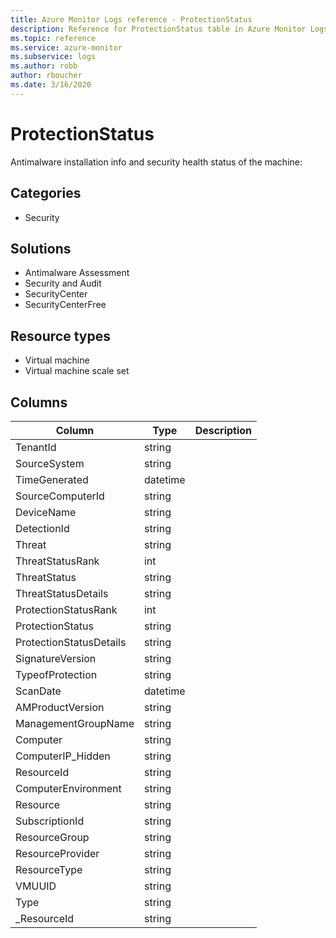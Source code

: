 ```yaml
---
title: Azure Monitor Logs reference - ProtectionStatus
description: Reference for ProtectionStatus table in Azure Monitor Logs.
ms.topic: reference
ms.service: azure-monitor
ms.subservice: logs
ms.author: robb
author: rboucher
ms.date: 3/16/2020
---
```


# ProtectionStatus

 Antimalware installation info and security health status of the machine:

## Categories

- Security
## Solutions

- Antimalware Assessment
- Security and Audit
- SecurityCenter
- SecurityCenterFree
## Resource types

- Virtual machine
- Virtual machine scale set




## Columns

|Column|Type|Description|
|---|---|---|
|TenantId|string||
|SourceSystem|string||
|TimeGenerated|datetime||
|SourceComputerId|string||
|DeviceName|string||
|DetectionId|string||
|Threat|string||
|ThreatStatusRank|int||
|ThreatStatus|string||
|ThreatStatusDetails|string||
|ProtectionStatusRank|int||
|ProtectionStatus|string||
|ProtectionStatusDetails|string||
|SignatureVersion|string||
|TypeofProtection|string||
|ScanDate|datetime||
|AMProductVersion|string||
|ManagementGroupName|string||
|Computer|string||
|ComputerIP_Hidden|string||
|ResourceId|string||
|ComputerEnvironment|string||
|Resource|string||
|SubscriptionId|string||
|ResourceGroup|string||
|ResourceProvider|string||
|ResourceType|string||
|VMUUID|string||
|Type|string||
|_ResourceId|string||
